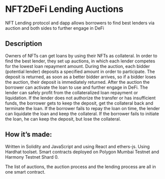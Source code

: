 # NFT2DeFi Lending Auctions
NFT Lending protocol and dapp allows borrowers to find best lenders via auction and both sides to further engage in DeFi

## Description
Owners of NFTs can get loans by using their NFTs as collateral. In order to find the best lender, they set up auctions, in which each lender competes for the lowest loan repayment amount.
During the auction, each bidder (potential lender) deposits a specified amount in order to participate. The deposit is returned, as soon as a better bidder arrives, so if a bidder loses the auction, their deposit is immediately returned. 
After the auction the borrower can activate the loan to use and further engage in DeFi. The lender can safely profit from the collateralized loan repayment or liquidation. If the lender does not authorize the transfer or has insufficient funds, the borrower gets to keep the deposit, get the collateral back and terminate the loan. If the borrower fails to repay the loan on time, the lender can liquidate the loan and keep the collateral. If the borrower fails to initiate the loan, he can keep the deposit, but lose the collateral. 

## How it’s made:
Written in Solidity and JavaScript and using React and ethers-js.
Using Hardhat toolset.
Smart contracts deployed on Polygon Mumbai Testnet and Harmony Testnet Shard 0. 

The list of auctions, the auction process and the lending process are all in one smart contract. 
